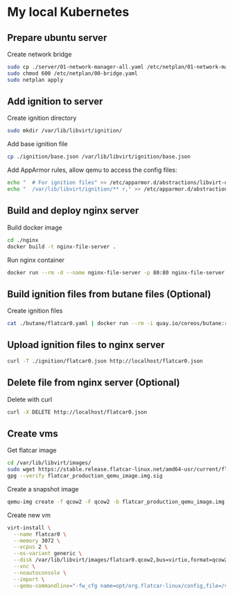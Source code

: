 # My local Kubernetes

## Prepare ubuntu server

Create network bridge

```bash
sudo cp ./server/01-network-manager-all.yaml /etc/netplan/01-network-manager-all.yaml
sudo chmod 600 /etc/netplan/00-bridge.yaml
sudo netplan apply
```

## Add ignition to server

Create ignition directory

```bash
sudo mkdir /var/lib/libvirt/ignition/
```

Add base ignition file

```bash
cp ./ignition/base.json /var/lib/libvirt/ignition/base.json
```

Add AppArmor rules, allow qemu to access the config files:

```bash
echo "  # For ignition files" >> /etc/apparmor.d/abstractions/libvirt-qemu
echo "  /var/lib/libvirt/ignition/** r," >> /etc/apparmor.d/abstractions/libvirt-qemu
```

## Build and deploy nginx server

Build docker image

```bash
cd ./nginx
docker build -t nginx-file-server .
```

Run nginx container

```bash
docker run --rm -d --name nginx-file-server -p 80:80 nginx-file-server:latest
```

## Build ignition files from butane files (Optional)

Create ignition files

```bash
cat ./butane/flatcar0.yaml | docker run --rm -i quay.io/coreos/butane:release > ./ignition/flatcar0.json
```

## Upload ignition files to nginx server

```bash
curl -T ./ignition/flatcar0.json http://localhost/flatcar0.json
```

## Delete file from nginx server (Optional)

Delete with curl

```bash
curl -X DELETE http://localhost/flatcar0.json
```

## Create vms

Get flatcar image

```bash
cd /var/lib/libvirt/images/
sudo wget https://stable.release.flatcar-linux.net/amd64-usr/current/flatcar_production_qemu_image.img{,.sig}
gpg --verify flatcar_production_qemu_image.img.sig
```
Create a snapshot image

```bash
qemu-img create -f qcow2 -F qcow2 -b flatcar_production_qemu_image.img flatcar0.qcow2
```

Create new vm

```bash
virt-install \
  --name flatcar0 \
  --memory 3072 \
  --vcpus 2 \
  --os-variant generic \
  --disk /var/lib/libvirt/images/flatcar0.qcow2,bus=virtio,format=qcow2 \
  --vnc \
  --noautoconsole \
  --import \
  --qemu-commandline="-fw_cfg name=opt/org.flatcar-linux/config,file=/var/lib/libvirt/ignition/flatcar0.ign"
```
